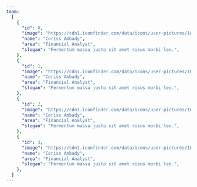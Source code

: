 ```yaml
---
team:
  [
    {
      "id": 0,
      "image": "https://cdn1.iconfinder.com/data/icons/user-pictures/101/malecostume-256.png",
      "name": "Coriss Ambady",
      "area": "Financial Analyst",
      "slogan": "Fermentum massa justo sit amet risus morbi leo.",
    },
    {
      "id": 1,
      "image": "https://cdn1.iconfinder.com/data/icons/user-pictures/101/malecostume-256.png",
      "name": "Coriss Ambady",
      "area": "Financial Analyst",
      "slogan": "Fermentum massa justo sit amet risus morbi leo.",
    },
    {
      "id": 2,
      "image": "https://cdn1.iconfinder.com/data/icons/user-pictures/101/malecostume-256.png",
      "name": "Coriss Ambady",
      "area": "Financial Analyst",
      "slogan": "Fermentum massa justo sit amet risus morbi leo.",
    },
    {
      "id": 3,
      "image": "https://cdn1.iconfinder.com/data/icons/user-pictures/101/malecostume-256.png",
      "name": "Coriss Ambady",
      "area": "Financial Analyst",
      "slogan": "Fermentum massa justo sit amet risus morbi leo.",
    },
  ]
---
```

